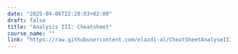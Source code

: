 ```yaml
---
date: "2025-04-06T22:28:03+02:00"
draft: false
title: "Analysis III: Cheatsheet"
course_name: ""
link: "https://raw.githubusercontent.com/elazdi-al/CheatSheetAnalyseIII/main/cheatsheet.pdf"
---
```

